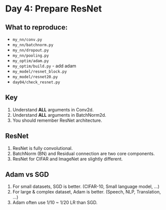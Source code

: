 # Day 4: Prepare ResNet

## What to reproduce:

* `my_nn/conv.py`
* `my_nn/batchnorm.py`
* `my_nn/dropout.py`
* `my_nn/pooling.py`
* `my_optim/adam.py`
* `my_optim/build.py` - add adam
* `my_model/resnet_block.py`
* `my_model/resnet20.py`
* `day04/check_resnet.py`

## Key

1. Understand **ALL** arguments in Conv2d.
2. Understand **ALL** arguments in BatchNorm2d.
3. You should remember ResNet architecture.

## ResNet

1. ResNet is fully convolutional.
2. BatchNorm (BN) and Residual connection are two core components.
3. ResNet for CIFAR and ImageNet are slightly different.

## Adam vs SGD

1. For small datasets, SGD is better. (CIFAR-10, Small language model, ...)
2. For large & complex dataset, Adam is better. (Speech, NLP, Translation, ...)
3. Adam often use 1/10 ~ 1/20 LR than SGD.